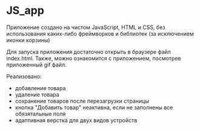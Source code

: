# JS_app

Приложение создано на чистом JavaScript, HTML и CSS, без использования каких-либо фреймворков и библиотек (за исключением иконки корзины)

Для запуска приложения достаточно открыть в браузере файл index.html. 
Также, можно ознакомится с приложением, посмотрев приложенный gif файл.

Реализовано:

- добавление товара
- удаление товара 
- сохранение товаров после перезагрузки страницы 
- кнопка "Добавить товар" неактивна, если не заполнены все обязятальные поля
- адаптивная верстка для двух видов устройств 




